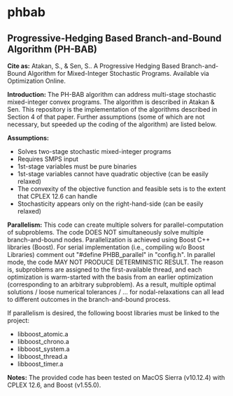 # phbab
## Progressive-Hedging Based Branch-and-Bound Algorithm (PH-BAB)

**Cite as:** Atakan, S., & Sen, S.. A Progressive Hedging Based Branch-and-Bound Algorithm for Mixed-Integer Stochastic Programs. Available via Optimization Online.

**Introduction:** The PH-BAB algorithm can address multi-stage stochastic mixed-integer convex programs. The algorithm is described in Atakan & Sen. This repository is the implementation of the algorithms described in Section 4 of that paper. Further assumptions (some of which are not necessary, but speeded up the coding of the algorithm) are listed below.   

**Assumptions:**
- Solves two-stage stochastic mixed-integer programs
- Requires SMPS input
- 1st-stage variables must be pure binaries
- 1st-stage variables cannot have quadratic objective (can be easily relaxed)
- The convexity of the objective function and feasible sets is to the extent that CPLEX 12.6 can handle
- Stochasticity appears only on the right-hand-side (can be easily relaxed)

**Parallelism:** This code can create multiple solvers for parallel-computation of subproblems. The code DOES NOT simultaneously solve multiple branch-and-bound nodes. Parallelization is achieved using Boost C++ libraries (Boost). For serial implementation (i.e., compiling w/o Boost Libraries) comment out "#define PHBB_parallel" in "config.h". In parallel mode, the code MAY NOT PRODUCE DETERMINISTIC RESULT. The reason is, subproblems are assigned to the first-available thread, and each optimization is warm-started with the basis from an earlier optimization (corresponding to an arbitrary subproblem). As a result, multiple optimal solutions / loose numerical tolerances / ... for nodal-relaxations can all lead to different outcomes in the branch-and-bound process.

If parallelism is desired, the following boost libraries must be linked to the project:
- libboost_atomic.a
- libboost_chrono.a
- libboost_system.a
- libboost_thread.a
- libboost_timer.a

**Notes:** The provided code has been tested on MacOS Sierra (v10.12.4) with CPLEX 12.6, and Boost (v1.55.0).

